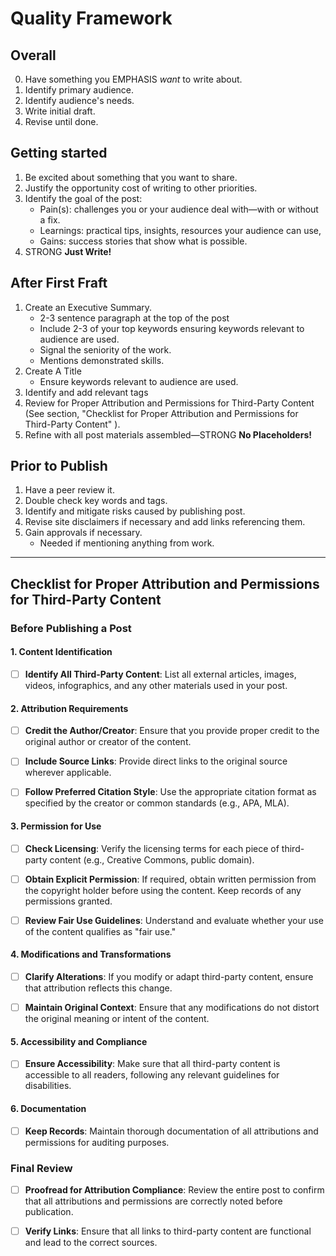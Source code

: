 # Quality Framework

## Overall

0. Have something you EMPHASIS _want_ to write about.
1. Identify primary audience.
2. Identify audience's needs.
3. Write initial draft.
4. Revise until done.

## Getting started

1. Be excited about something that you want to share.
2. Justify the opportunity cost of writing to other priorities.
3. Identify the goal of the post:
    * Pain(s): challenges you or your audience deal with—with or without a fix.
    * Learnings: practical tips, insights, resources your audience can use,
    * Gains: success stories that show what is possible.
4. STRONG **Just Write!**

## After First Fraft

1. Create an Executive Summary.
    * 2-3 sentence paragraph at the top of the post
    * Include 2-3 of your top keywords ensuring keywords relevant to audience are used.
    * Signal the seniority of the work.
    * Mentions demonstrated skills.
2. Create A Title
    * Ensure keywords relevant to audience are used.
3. Identify and add relevant tags
4. Review for Proper Attribution and Permissions for Third-Party Content (See section,  "Checklist for Proper Attribution and Permissions for Third-Party Content" ).
5. Refine with all post materials assembled—STRONG **No Placeholders!**

## Prior to Publish

1. Have a peer review it.
2. Double check key words and tags.
3. Identify and mitigate risks caused by publishing post.
4. Revise site disclaimers if necessary and add links referencing them.
5. Gain approvals if necessary.
    - Needed if mentioning anything from work.

---

## Checklist for Proper Attribution and Permissions for Third-Party Content

### Before Publishing a Post

#### 1. **Content Identification**

* [ ] **Identify All Third-Party Content**: List all external articles, images, videos, infographics, and any other materials used in your post.

#### 2. **Attribution Requirements**

* [ ] **Credit the Author/Creator**: Ensure that you provide proper credit to the original author or creator of the content.

* [ ] **Include Source Links**: Provide direct links to the original source wherever applicable.
* [ ] **Follow Preferred Citation Style**: Use the appropriate citation format as specified by the creator or common standards (e.g., APA, MLA).

#### 3. **Permission for Use**

* [ ] **Check Licensing**: Verify the licensing terms for each piece of third-party content (e.g., Creative Commons, public domain).

* [ ] **Obtain Explicit Permission**: If required, obtain written permission from the copyright holder before using the content. Keep records of any permissions granted.
* [ ] **Review Fair Use Guidelines**: Understand and evaluate whether your use of the content qualifies as "fair use."

#### 4. **Modifications and Transformations**

* [ ] **Clarify Alterations**: If you modify or adapt third-party content, ensure that attribution reflects this change.

* [ ] **Maintain Original Context**: Ensure that any modifications do not distort the original meaning or intent of the content.

#### 5. **Accessibility and Compliance**

* [ ] **Ensure Accessibility**: Make sure that all third-party content is accessible to all readers, following any relevant guidelines for disabilities.

#### 6. **Documentation**

* [ ] **Keep Records**: Maintain thorough documentation of all attributions and permissions for auditing purposes.

### Final Review

* [ ] **Proofread for Attribution Compliance**: Review the entire post to confirm that all attributions and permissions are correctly noted before publication.

* [ ] **Verify Links**: Ensure that all links to third-party content are functional and lead to the correct sources.

